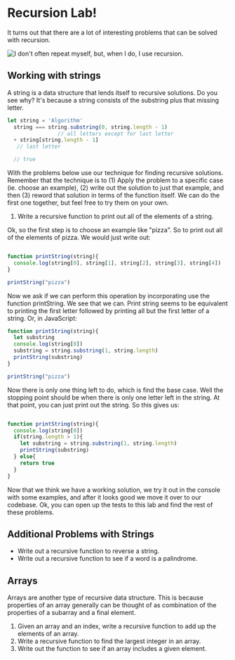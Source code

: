 # Recursion Lab!

It turns out that there are a lot of interesting problems that can be solved with recursion.

![I don't often repeat myself, but, when I do, I use recursion.](https://s3-us-west-2.amazonaws.com/curriculum-content/web-development/algorithms/recursion-interesting.jpg)

## Working with strings
A string is a data structure that lends itself to recursive solutions. Do you see why? It's because a string consists of the substring plus that missing letter.

```js
let string = 'Algorithm'
  string === string.substring(0, string.length - 1)
				// all letters except for last letter
  + string[string.length - 1]
   // last letter

  // true
```

With the problems below use our technique for finding recursive solutions. Remember that the technique is to (1) Apply the problem to a specific case (ie. choose an example), (2) write out the solution to just that example, and then (3) reword that solution in terms of the function itself. We can do the first one together, but feel free to try them on your own.

1. Write a recursive function to print out all of the elements of a string.

Ok, so the first step is to choose an example like "pizza". So to print out all of the elements of pizza. We would just write out:

```js

function printString(string){
  console.log(string[0], string[1], string[2], string[3], string[4])
}

printString("pizza")
```

Now we ask if we can perform this operation by incorporating use the function printString. We see that we can. Print string seems to be equivalent to printing the first letter followed by printing all but the first letter of a string. Or, in JavaScript:

```js
function printString(string){
  let substring
  console.log(string[0])
  substring = string.substring(1, string.length)
  printString(substring)
}

printString("pizza")
```

Now there is only one thing left to do, which is find the base case. Well the stopping point should be when there is only one letter left in the string. At that point, you can just print out the string. So this gives us:

```js

function printString(string){
  console.log(string[0])
  if(string.length > 1){
    let substring = string.substring(1, string.length)
    printString(substring)
  } else{
    return true
  }
}

```


Now that we think we have a working solution, we try it out in the console with some examples, and after it looks good we move it over to our codebase. Ok, you can open up the tests to this lab and find the rest of these problems.

## Additional Problems with Strings

* Write out a recursive function to reverse a string.
* Write out a recursive function to see if a word is a palindrome.

## Arrays

Arrays are another type of recursive data structure. This is because properties of an array generally can be thought of as combination of the properties of a subarray and a final element.

1. Given an array and an index, write a recursive function to add up the elements of an array.
2. Write a recursive function to find the largest integer in an array.
3. Write out the function to see if an array includes a given element.
